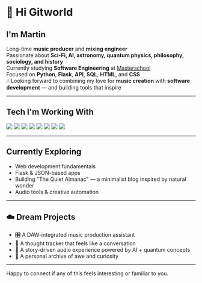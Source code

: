 # 👋 Hi Gitworld

## I'm Martin

Long-time **music producer** and **mixing engineer**  
Passionate about **Sci-Fi, AI, astronomy, quantum physics, philosophy, sociology, and history**  
Currently studying **Software Engineering** at [Masterschool](https://www.masterschool.com)  
Focused on **Python**, **Flask**, **API**, **SQL**, **HTML**, and **CSS**  
🎶 Looking forward to combining my love for **music creation** with **software development** — and building tools that inspire

---

## Tech I'm Working With

<p>
  <img src="https://img.shields.io/badge/-Python-3776AB?style=for-the-badge&logo=python&logoColor=white">
  
<img src="https://img.shields.io/badge/-Flask-000000?style=for-the-badge&logo=flask&logoColor=white">
  
  <img src="https://img.shields.io/badge/-FastAPI-009688?style=for-the-badge&logo=fastapi&logoColor=white">
  <img src="https://img.shields.io/badge/-SQLite-003B57?style=for-the-badge&logo=sqlite&logoColor=white">
<img src="https://img.shields.io/badge/-HTML5-E34F26?style=for-the-badge&logo=html5&logoColor=white">
<img src="https://img.shields.io/badge/-CSS3-1572B6?style=for-the-badge&logo=css3&logoColor=white">
<img src="https://img.shields.io/badge/-JavaScript-F7DF1E?style=for-the-badge&logo=javascript&logoColor=white">
<img src="https://img.shields.io/badge/-Git-F05032?style=for-the-badge&logo=git&logoColor=white">


  
</p>

---

## Currently Exploring

- Web development fundamentals  
- Flask & JSON-based apps 
- Building "The Quiet Almanac" — a minimalist blog inspired by natural wonder
- Audio tools & creative automation  

---

## ☁️ Dream Projects

- 🎛️ A DAW-integrated music production assistant  
- 🧠 A thought tracker that feels like a conversation  
- 🌌 A story-driven audio experience powered by AI + quantum concepts  
- 📖 A personal archive of awe and curiosity

---

Happy to connect if any of this feels interesting or familiar to you.





# 
